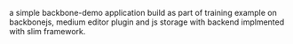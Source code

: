 a simple backbone-demo application build as part of training example on backbonejs, medium editor plugin and js storage with backend implmented with slim framework.
